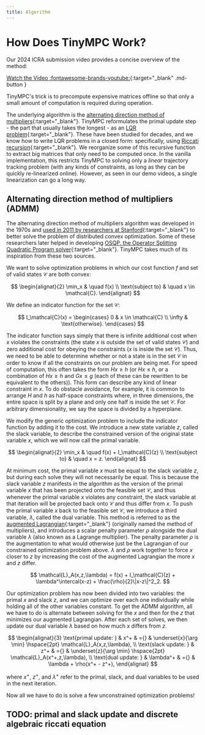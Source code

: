 ```yaml
---
title: Algorithm
---
```


# How Does TinyMPC Work?

Our 2024 ICRA submission video provides a concise overview of the method:

[Watch the Video :fontawesome-brands-youtube:](https://www.youtube.com/watch?v=NKOrRyhcr6w){:target="_blank" .md-button }

<!-- <video width="80%" preload="auto" muted autoplay controls loop style="border: 0px solid #bbb; border-radius: 10px; width: 80%;">
    <source src="https://www.youtube.com/watch?v=NKOrRyhcr6w" type="video/mp4">
</video> -->


TinyMPC's trick is to precompute expensive matrices offline so that only a small amount of computation is required during operation.

The underlying algorithm is the [alternating direction method of multipliers](https://stanford.edu/~boyd/admm.html){:target="_blank"}. TinyMPC reformulates the primal update step - the part that usually takes the longest - as an [LQR problem](https://en.wikipedia.org/wiki/Linear%E2%80%93quadratic_regulator){:target="_blank"}. These have been studied for decades, and we know how to write LQR problems in a closed form: specifically, using [Riccati recursion](https://en.wikipedia.org/wiki/Algebraic_Riccati_equation){:target="_blank"}. We reorganize some of this recursive function to extract big matrices that only need to be computed once. In the vanilla implementation, this restricts TinyMPC to solving only a *linear* trajectory tracking problem (with any kinds of constraints, as long as they can be quickly re-linearized online). However, as seen in our demo videos, a single linearization can go a long way.

## Alternating direction method of multipliers (ADMM)

The alternating direction method of multipliers algorithm was developed in the 1970s and [used in 2011 by researchers at Stanford](https://stanford.edu/~boyd/papers/pdf/admm_distr_stats.pdf){:target="_blank"} to better solve the problem of distributed convex optimization. Some of these researchers later helped in developing [OSQP, the Operator Splitting Quadratic Program solver](https://osqp.org/){:target="_blank"}. TinyMPC takes much of its inspiration from these two sources.

We want to solve optimization problems in which our cost function $f$ and set of valid states $\mathcal{C}$ are both convex:

$$
\begin{alignat}{2}
\min_x & \quad f(x) \\
\text{subject to} & \quad x \in \mathcal{C}.
\end{alignat}
$$

We define an indicator function for the set $\mathcal{C}$:

$$
I_\mathcal{C}(x) =
\begin{cases}
0 & x \in \mathcal{C} \\
\infty & \text{otherwise}.
\end{cases}
$$

The indicator function says simply that there is infinite additional cost when $x$ violates the constraints (the state $x$ is outside the set of valid states $\mathcal{C}$) and zero additional cost for obeying the constraints ($x$ is inside the set $\mathcal{C}$). Thus, we need to be able to determine whether or not a state is in the set $\mathcal{C}$ in order to know if all the constraints on our problem are being met. For speed of computation, this often takes the form $Hx \geq h$ (or $Hx \leq h$, or a combination of $Hx \geq h$ and $Gx \leq g$ (each of these can be rewritten to be equivalent to the others)). This form can describe any kind of linear constraint in $x$. To do obstacle avoidance, for example, it is common to arrange $H$ and $h$ as half-space constraints where, in three dimensions, the entire space is split by a plane and only one half is inside the set $\mathcal{C}$. For arbitrary dimensionality, we say the space is divided by a hyperplane.

We modify the generic optimization problem to include the indicator function by adding it to the cost. We introduce a new state variable $z$, called the slack variable, to describe the constrained version of the original state variable $x$, which we will now call the primal variable.

$$
\begin{alignat}{2}
\min_x & \quad f(x) + I_\mathcal{C}(z) \\
\text{subject to} & \quad x = z.
\end{alignat}
$$

At minimum cost, the primal variable $x$ must be equal to the slack variable $z$, but during each solve they will not necessarily be equal. This is because the slack variable $z$ manifests in the algorithm as the version of the primal variable $x$ that has been projected onto the feasible set $\mathcal{C}$, and thus whenever the primal variable $x$ violates any constraint, the slack variable at that iteration will be projected back onto $\mathcal{C}$ and thus differ from $x$. To push the primal variable $x$ back to the feasible set $\mathcal{C}$, we introduce a third variable, $\lambda$, called the dual variable. This method is referred to as the [augmented Lagrangian](https://en.wikipedia.org/wiki/Augmented_Lagrangian_method){:target="_blank"} (originally named the method of multipliers), and introduces a scalar penalty parameter $\rho$ alongside the dual variable $\lambda$ (also known as a Lagrange multiplier). The penalty parameter $\rho$ is the augmentation to what would otherwise just be the Lagrangian of our constrained optimization problem above. $\lambda$ and $\rho$ work together to force $x$ closer to $z$ by increasing the cost of the augmented Lagrangian the more $x$ and $z$ differ.

$$
\mathcal{L}_A(x,z,\lambda) = f(x) + I_\mathcal{C}(z) + \lambda^\intercal(x-z) + \frac{\rho}{2}\|x-z\|^2_2.
$$

Our optimization problem has now been divided into two variables: the primal $x$ and slack $z$, and we can optimize over each one individually while holding all of the other variables constant. To get the ADMM algorithm, all we have to do is alternate between solving for the $x$ and then for the $z$ that minimizes our augmented Lagrangian. After each set of solves, we then update our dual variable $\lambda$ based on how much $x$ differs from $z$.

$$
\begin{alignat}{3}
\text{primal update: } & x^+ & ={} & \underset{x}{\arg \min} \hspace{2pt} \mathcal{L}_A(x,z,\lambda), \\
\text{slack update: } & z^+ & ={} & \underset{z}{\arg \min} \hspace{2pt} \mathcal{L}_A(x^+,z,\lambda), \\
\text{dual update: } & \lambda^+ & ={} & \lambda + \rho(x^+ - z^+),
\end{alignat}
$$

where $x^+$, $z^+$, and $\lambda^+$ refer to the primal, slack, and dual variables to be used in the next iteration.

Now all we have to do is solve a few unconstrained optimization problems!

## TODO: primal and slack update and discrete algebraic riccati equation

<!--
this is an example of `code` in markdown
<!-- ``` py (or c or cpp) title="<custom title>" { .yaml .no-copy } --/>
``` julia
# This is a function
function function(x):
    return x**2 # (1)
```

1.  :man_raising_hand: I'm a code annotation! I can contain `code`, __formatted
    text__, images, ... basically anything that can be written in Markdown.

<!-- 
1.  :man_raising_hand: I'm $\beta$ $\int_5^{3x^2}$ a code annotation! I can contain `code`, __formatted
    text__, images, ... basically anything that can be written in Markdown.
-->

<!-- 
Hi this is something I am writing. (1)
{.annotate}

1. Hi this is an annotation with $\int_5^{3x^2}\sin(t) dt$, <span style="color:blue">some *colorful* text</span>, and emojis: :material-rocket:
-->